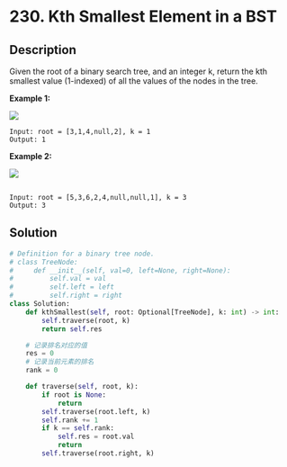 # 230. Kth Smallest Element in a BST

## Description
Given the root of a binary search tree, and an integer k, return the kth smallest value (1-indexed) of all the values of the nodes in the tree.

 

__Example 1:__

<img src="https://assets.leetcode.com/uploads/2021/01/28/kthtree1.jpg"/>

```
Input: root = [3,1,4,null,2], k = 1
Output: 1
```

__Example 2:__

<img src="https://assets.leetcode.com/uploads/2021/01/28/kthtree2.jpg"/>

```

Input: root = [5,3,6,2,4,null,null,1], k = 3
Output: 3
```

## Solution

```python
# Definition for a binary tree node.
# class TreeNode:
#     def __init__(self, val=0, left=None, right=None):
#         self.val = val
#         self.left = left
#         self.right = right
class Solution:
    def kthSmallest(self, root: Optional[TreeNode], k: int) -> int:
        self.traverse(root, k)
        return self.res

    # 记录排名对应的值
    res = 0
    # 记录当前元素的排名
    rank = 0

    def traverse(self, root, k):
        if root is None:
            return
        self.traverse(root.left, k)
        self.rank += 1
        if k == self.rank:
            self.res = root.val
            return
        self.traverse(root.right, k)
```